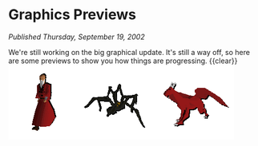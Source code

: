 # Graphics Previews
*Published Thursday, September 19, 2002*

We're still working on the big graphical update. It's still a way off, so here are some previews to show you how things are progressing.
<a class="rsc-image rsc-image-thumb" href="/images/Necromanceranim.gif"><img src="/images/Necromanceranim.gif" align="left"></a>
<a class="rsc-image rsc-image-thumb" href="/images/Giantspideranim.gif"><img src="/images/Giantspideranim.gif" align="left"></a>
<a class="rsc-image rsc-image-thumb" href="/images/Reddragonanim.gif"><img src="/images/Reddragonanim.gif" align="left"></a>
{{clear}}
